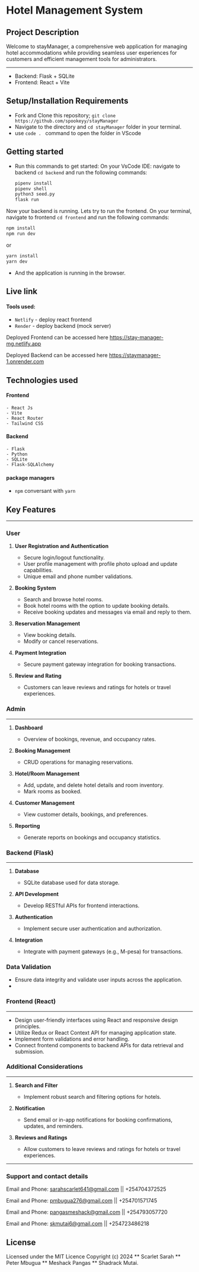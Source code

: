 # Hotel Management System 

## Project Description
Welcome to stayManager, a comprehensive web application for managing hotel accommodations while providing seamless user experiences for customers and efficient management tools for administrators.

---
- Backend: Flask + SQLite
- Frontend: React + Vite

## Setup/Installation Requirements
- Fork and Clone this repository; `git clone https://github.com/spookeyy/stayManager`
- Navigate to the directory and `cd stayManager` folder in your terminal.
- use `code . ` command to open the folder in VScode

## Getting started
- Run this commands to get started:
On your VsCode IDE: navigate to backend `cd backend` and run the following commands:
  ```bash
  pipenv install
  pipenv shell
  python3 seed.py
  flask run
  ```
Now your backend is running. Lets try to run the frontend.
On your terminal, navigate to frontend `cd frontend` and run the following commands:
  ```bash
  npm install
  npm run dev
  ```
  or
  ```bash
  yarn install
  yarn dev
  ```
  - And the application is running in the browser.

## Live link
#### Tools used: 
- `Netlify` - deploy react frontend
- `Render` - deploy backend (mock server)
  
Deployed Frontend can be accessed here https://stay-manager-mg.netlify.app

Deployed Backend can be accessed here https://staymanager-1.onrender.com


## Technologies used
#### Frontend
    - React Js
    - Vite
    - React Router
    - Tailwind CSS
#### Backend
    - Flask
    - Python
    - SQLite
    - Flask-SQLAlchemy
#### package managers
- ```npm``` conversant with ```yarn```
    
## Key Features
---
### User

1. **User Registration and Authentication**
   - Secure login/logout functionality.
   - User profile management with profile photo upload and update capabilities.
   - Unique email and phone number validations.

2. **Booking System**
   - Search and browse hotel rooms.
   - Book hotel rooms with the option to update booking details.
   - Receive booking updates and messages via email and reply to them.

3. **Reservation Management**
   - View booking details.
   - Modify or cancel reservations.

4. **Payment Integration**
   - Secure payment gateway integration for booking transactions.

5. **Review and Rating**
   - Customers can leave reviews and ratings for hotels or travel experiences.

### Admin
---
1. **Dashboard**
   - Overview of bookings, revenue, and occupancy rates.

2. **Booking Management**
   - CRUD operations for managing reservations.

3. **Hotel/Room Management**
   - Add, update, and delete hotel details and room inventory.
   - Mark rooms as booked.

4. **Customer Management**
   - View customer details, bookings, and preferences.

5. **Reporting**
   - Generate reports on bookings and occupancy statistics.

### Backend (Flask)
---
1. **Database**
   - SQLite database used for data storage.

2. **API Development**
   - Develop RESTful APIs for frontend interactions.

3. **Authentication**
   - Implement secure user authentication and authorization.

4. **Integration**
   - Integrate with payment gateways (e.g., M-pesa) for transactions.

### Data Validation

- Ensure data integrity and validate user inputs across the application.
- 
### Frontend (React)
---
- Design user-friendly interfaces using React and responsive design principles.
- Utilize Redux or React Context API for managing application state.
- Implement form validations and error handling.
- Connect frontend components to backend APIs for data retrieval and submission.

### Additional Considerations
---
1. **Search and Filter**
   - Implement robust search and filtering options for hotels.

2. **Notification**
   - Send email or in-app notifications for booking confirmations, updates, and reminders.

3. **Reviews and Ratings**
   - Allow customers to leave reviews and ratings for hotels or travel experiences.

---
### Support and contact details
Email and Phone: sarahscarlet641@gmail.com || +254704372525

Email and Phone: pmbugua276@gmail.com || +254701571745

Email and Phone: pangasmeshack@gmail.com || +254793057720

Email and Phone: skmutai6@gmail.com || +254723486218

 
## License
Licensed under the MIT Licence Copyright (c) 2024 ** Scarlet Sarah ** Peter Mbugua ** Meshack Pangas ** Shadrack Mutai.
